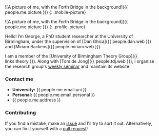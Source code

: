 ![A picture of me, with the Forth Bridge in the background]({{ people.me.picture }})
{: .mobile-picture}

![A picture of me, with the Forth Bridge in the background]({{ people.me.picture }})
{: .profile-picture}

Hello! I’m George, a PhD student researcher at the University of Birmingham, under the supervision of [Dan Ghica]({{ people.dan.web }}) and [Miriam Backens]({{ people.miriam.web }}).

I am a member of the [University of Birmingham Theory Group]({{ links.theory }}).
Along with [Tom de Jong]({{ people.tdj.web }}), I organise the research group's [weekly seminar](http://talks.bham.ac.uk/show/index/86) and maintain its website.

### Contact me

* **University:** {{ people.me.email.uni }}
* **Personal:** {{ people.me.email.personal }}
* {{ people.me.address }}

### Contributing

If you find a mistake, make an [issue](https://github.com/georgejkaye/georgejkaye.github.io/issues) and I'll try to sort it out.
Alternatively, you can fix it yourself with a [pull request](https://github.com/georgejkaye/georgejkaye.github.io/pulls)!